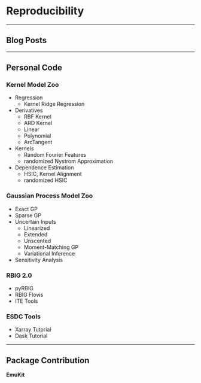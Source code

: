 # Reproducibility


---
## Blog Posts


---
## Personal Code

### **Kernel Model Zoo**

* Regression
  * Kernel Ridge Regression
* Derivatives  
  * RBF Kernel
  * ARD Kernel
  * Linear
  * Polynomial
  * ArcTangent
* Kernels
  * Random Fourier Features
  * randomized Nystrom Approximation
* Dependence Estimation
  * HSIC, Kernel Alignment
  * randomized HSIC

### **Gaussian Process Model Zoo**

* Exact GP
* Sparse GP
* Uncertain Inputs
  * Linearized
  * Extended
  * Unscented
  * Moment-Matching GP
  * Variational Inference
* Sensitivity Analysis

### **RBIG 2.0**

* pyRBIG
* RBIG Flows
* ITE Tools

### **ESDC Tools**

* Xarray Tutorial
* Dask Tutorial


---
## Package Contribution

**EmuKit**